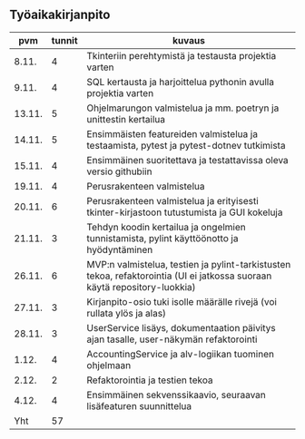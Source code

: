 ## Työaikakirjanpito

| pvm | tunnit | kuvaus |
|---|---|---|
| 8.11. | 4 | Tkinteriin perehtymistä ja testausta projektia varten |
| 9.11. | 4 | SQL kertausta ja harjoittelua pythonin avulla projektia varten |
| 13.11. | 5 | Ohjelmarungon valmistelua ja mm. poetryn ja unittestin kertailua |
| 14.11. | 5 | Ensimmäisten featureiden valmistelua ja testaamista, pytest ja pytest-dotnev tutkimista |
| 15.11. | 4 | Ensimmäinen suoritettava ja testattavissa oleva versio githubiin |
| 19.11. | 4 | Perusrakenteen valmistelua |
| 20.11. | 6 | Perusrakenteen valmistelua ja erityisesti tkinter-kirjastoon tutustumista ja GUI kokeluja |
| 21.11. | 3 | Tehdyn koodin kertailua ja ongelmien tunnistamista, pylint käyttöönotto ja hyödyntäminen |
| 26.11. | 6 | MVP:n valmistelua, testien ja pylint-tarkistusten tekoa, refaktorointia (UI ei jatkossa suoraan käytä repository-luokkia) |
| 27.11. | 3 | Kirjanpito-osio tuki isolle määrälle rivejä (voi rullata ylös ja alas) |
| 28.11. | 3 | UserService lisäys, dokumentaation päivitys ajan tasalle, user-näkymän refaktorointi |
| 1.12. | 4 | AccountingService ja alv-logiikan tuominen ohjelmaan |
| 2.12. | 2 | Refaktorointia ja testien tekoa |
| 4.12. | 4 | Ensimmäinen sekvenssikaavio, seuraavan lisäfeaturen suunnittelua |
| Yht | 57 |  |

